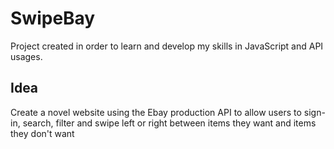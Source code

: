 # SwipeBay
Project created in order to learn and develop my skills in JavaScript and API usages.
## Idea
Create a novel website using the Ebay production API to allow users to sign-in, search, filter and swipe left or right between items they want and items they don't want
